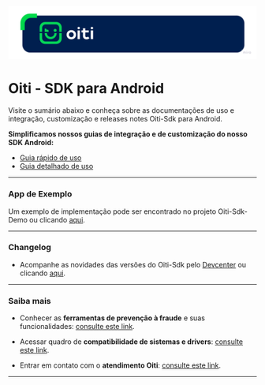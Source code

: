 <IMG  src="https://github.com/oititec/liveness-android-sdk/blob/main/Documentation/Images/OitiHeader.png?raw=true"  alt="OitiHeader.png"/>


# Oiti - SDK para Android

Visite o sumário abaixo e conheça sobre as documentações de uso e integração, customização e releases notes Oiti-Sdk para Android.


**Simplificamos nossos guias de integração e de customização do nosso SDK Android:**

- [Guia rápido de uso](https://devcenter.certiface.io/docs/guia-rapido-de-uso)
- [Guia detalhado de uso](https://devcenter.certiface.io/docs/guia-detalhado-de-uso)

--- 

### App de Exemplo

Um exemplo de implementação pode ser encontrado no projeto Oiti-Sdk-Demo ou clicando [aqui](https://github.com/oititec/oiti-sdk-demo).

--- 

### Changelog

- Acompanhe as novidades das versões do Oiti-Sdk pelo [Devcenter](https://devcenter.certiface.io/docs/guia-detalhado-de-uso-copy#/-changelogs-e-vers%C3%B5es) ou clicando [aqui]().

---
### Saiba mais

- Conhecer as **ferramentas de prevenção à fraude** e suas funcionalidades: [consulte este link](https://devcenter.certiface.io/docs/certiface-funcionalidades).

- Acessar quadro de **compatibilidade de sistemas e drivers**: [consulte este link](https://devcenter.certiface.io/docs/compatibilidade-dos-servicos).

- Entrar em contato com o **atendimento Oiti**: [consulte este link](https://devcenter.certiface.io/docs/portal-de-atendimento).

------

